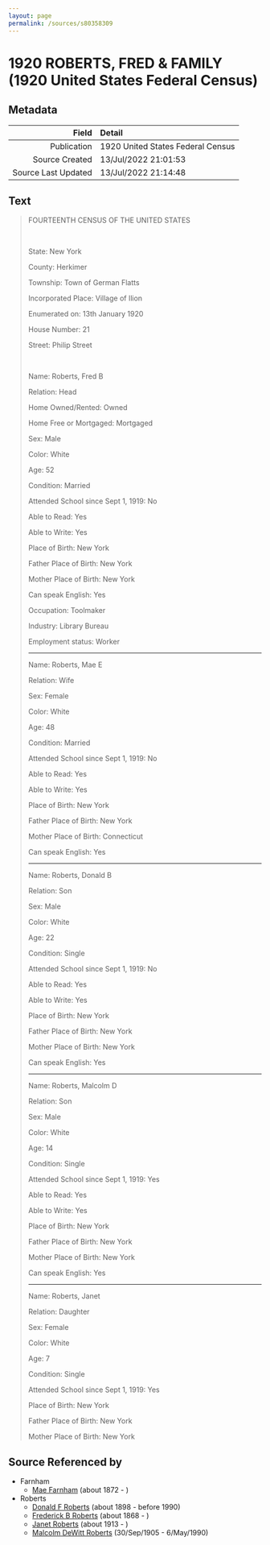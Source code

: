 ```yaml
---
layout: page
permalink: /sources/s80358309
---
```


# 1920 ROBERTS, FRED & FAMILY (1920 United States Federal Census)

## Metadata

Field | Detail
---:|:---
Publication | 1920 United States Federal Census
Source Created | 13/Jul/2022 21:01:53
Source Last Updated | 13/Jul/2022 21:14:48

## Text

> FOURTEENTH CENSUS OF THE UNITED STATES
>
> <br/>
>
> State: New York
>
> County: Herkimer
>
> Township: Town of German Flatts
>
> Incorporated Place: Village of Ilion
>
> Enumerated on: 13th January 1920
>
> House Number: 21
>
> Street: Philip Street
>
> <br/>
>
> Name: Roberts, Fred B
>
> Relation: Head
>
> Home Owned/Rented: Owned
>
> Home Free or Mortgaged: Mortgaged
>
> Sex: Male
>
> Color: White
>
> Age: 52
>
> Condition: Married
>
> Attended School since Sept 1, 1919: No
>
> Able to Read: Yes
>
> Able to Write: Yes
>
> Place of Birth: New York
>
> Father Place of Birth: New York
>
> Mother Place of Birth: New York
>
> Can speak English: Yes
>
> Occupation: Toolmaker
>
> Industry: Library Bureau
>
> Employment status: Worker
>
> ---
>
> Name: Roberts, Mae E
>
> Relation: Wife
>
> Sex: Female
>
> Color: White
>
> Age: 48
>
> Condition: Married
>
> Attended School since Sept 1, 1919: No
>
> Able to Read: Yes
>
> Able to Write: Yes
>
> Place of Birth: New York
>
> Father Place of Birth: New York
>
> Mother Place of Birth: Connecticut
>
> Can speak English: Yes
>
> ---
>
> Name: Roberts, Donald B
>
> Relation: Son
>
> Sex: Male
>
> Color: White
>
> Age: 22
>
> Condition: Single
>
> Attended School since Sept 1, 1919: No
>
> Able to Read: Yes
>
> Able to Write: Yes
>
> Place of Birth: New York
>
> Father Place of Birth: New York
>
> Mother Place of Birth: New York
>
> Can speak English: Yes
>
> ---
>
> Name: Roberts, Malcolm D
>
> Relation: Son
>
> Sex: Male
>
> Color: White
>
> Age: 14
>
> Condition: Single
>
> Attended School since Sept 1, 1919: Yes
>
> Able to Read: Yes
>
> Able to Write: Yes
>
> Place of Birth: New York
>
> Father Place of Birth: New York
>
> Mother Place of Birth: New York
>
> Can speak English: Yes
>
> ---
>
> Name: Roberts, Janet
>
> Relation: Daughter
>
> Sex: Female
>
> Color: White
>
> Age: 7
>
> Condition: Single
>
> Attended School since Sept 1, 1919: Yes
>
> Place of Birth: New York
>
> Father Place of Birth: New York
>
> Mother Place of Birth: New York
>

## Source Referenced by

* Farnham
  * [Mae Farnham](../people/@53003230@-mae-farnham-b1872-d.md) (about 1872 - )
* Roberts
  * [Donald F Roberts](../people/@38158777@-donald-f-roberts-b1898-d1990.md) (about 1898 - before 1990)
  * [Frederick B Roberts](../people/@36552681@-frederick-b-roberts-b1868-d.md) (about 1868 - )
  * [Janet Roberts](../people/@46105652@-janet-roberts-b1913-d.md) (about 1913 - )
  * [Malcolm DeWitt Roberts](../people/@21721539@-malcolm-dewitt-roberts-b1905-9-30-d1990-5-6.md) (30/Sep/1905 - 6/May/1990)

